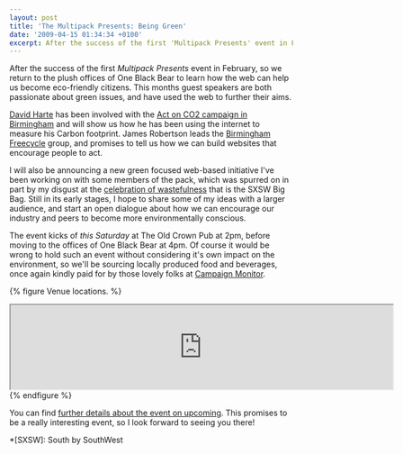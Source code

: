 ```yaml
---
layout: post
title: 'The Multipack Presents: Being Green'
date: '2009-04-15 01:34:34 +0100'
excerpt: After the success of the first 'Multipack Presents' event in February, so we return to the plush offices of One Black Bear to learn how the web can help us become eco-friendly citizens.
---
```

After the success of the first <cite>Multipack Presents</cite> event in February, so we return to the plush offices of One Black Bear to learn how the web can help us become eco-friendly citizens. This months guest speakers are both passionate about green issues, and have used the web to further their aims.

[David Harte][1] has been involved with the [Act on CO2 campaign in Birmingham][2] and will show us how he has been using the internet to measure his Carbon footprint. James Robertson leads the [Birmingham Freecycle][3] group, and promises to tell us how we can build websites that encourage people to act.

I will also be announcing a new green focused web-based initiative I've been working on with some members of the pack, which was spurred on in part by my disgust at the [celebration of wastefulness][4] that is the SXSW Big Bag. Still in its early stages, I hope to share some of my ideas with a larger audience, and start an open dialogue about how we can encourage our industry and peers to become more environmentally conscious.

The event kicks of *this Saturday* at The Old Crown Pub at 2pm, before moving to the offices of One Black Bear at 4pm. Of course it would be wrong to hold such an event without considering it's own impact on the environment, so we'll be sourcing locally produced food and beverages, once again kindly paid for by those lovely folks at [Campaign Monitor][5].

{% figure Venue locations. %}
<div class="embed map mapbox"><iframe width="680" src="http://a.tiles.mapbox.com/v3/paulrobertlloyd.map-g4zirx0s.html#15/52.4/-1.8"></iframe></div>
{% endfigure %}

You can find [further details about the event on upcoming][6]. This promises to be a really interesting event, so I look forward to seeing you there!

[1]: http://daveharte.com/
[2]: http://campaigns.direct.gov.uk/actonco2/home/people-power/people-power/Birmingham/
[3]: http://groups.yahoo.com/group/birmingham_freecycle/
[4]: /2009/03/nothing_green_about_sxsw/
[5]: http://www.campaignmonitor.com/
[6]: http://upcoming.yahoo.com/event/2358175/

*[SXSW]: South by SouthWest